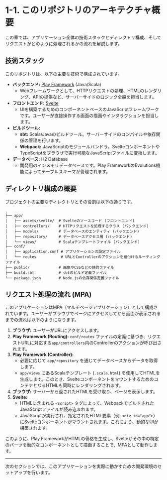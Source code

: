 # 1-1. このリポジトリのアーキテクチャ概要

この章では、アプリケーション全体の技術スタックとディレクトリ構成、そしてリクエストがどのように処理されるかの流れを解説します。

## 技術スタック

このリポジトリは、以下の主要な技術で構成されています。

- **バックエンド:** [Play Framework](https://www.playframework.com/) (Java/Scala)
  - Webフレームワークとして、HTTPリクエストの処理、HTMLのレンダリング、APIの提供など、サーバーサイドのロジック全般を担当します。
- **フロントエンド:** [Svelte](https://svelte.dev/)
  - UIを構築するためのコンポーネントベースのJavaScriptフレームワークです。ユーザーが直接操作する画面の描画やインタラクションを担当します。
- **ビルドツール:**
  - **sbt:** Scala/Javaのビルドツール。サーバーサイドのコンパイルや依存関係の管理を行います。
  - **Webpack:** JavaScriptのモジュールバンドラ。SvelteコンポーネントやTypeScriptをブラウザで実行可能なJavaScriptファイルに変換します。
- **データベース:** H2 Database
  - 開発用のインメモリデータベースです。Play FrameworkのEvolutions機能によってテーブルスキーマが管理されます。

## ディレクトリ構成の概要

プロジェクトの主要なディレクトリとその役割は以下の通りです。

```
.
├── app/
│   ├── assets/svelte/  # Svelteのソースコード (フロントエンド)
│   ├── controllers/    # HTTPリクエストを処理するクラス (バックエンド)
│   ├── models/         # データベースのエンティティ (バックエンド)
│   ├── repository/     # データベースアクセス層 (バックエンド)
│   └── views/          # Scalaテンプレートファイル (バックエンド)
├── conf/
│   ├── application.conf # アプリケーションの設定ファイル
│   └── routes           # URLとControllerのアクションを紐付けるルーティングファイル
├── public/             # 画像やCSSなどの静的ファイル
├── build.sbt           # sbtのビルド定義ファイル
└── package.json        # Node.jsの依存関係定義ファイル
```

## リクエスト処理の流れ (MPA)

このアプリケーションはMPA（マルチページアプリケーション）として構成されています。ユーザーがブラウザでページにアクセスしてから画面が表示されるまでの流れは以下のようになります。

1.  **ブラウザ:** ユーザーがURLにアクセスします。
2.  **Play Framework (Routing):** `conf/routes` ファイルの定義に基づき、リクエストURLに対応する`app/controllers`内のControllerのアクションが呼び出されます。
3.  **Play Framework (Controller):**
    - 必要に応じて `app/repository` を通じてデータベースからデータを取得します。
    - `app/views` にあるScalaテンプレート (`.scala.html`) を使用してHTMLを生成します。このとき、SvelteコンポーネントをマウントするためのコンテナとなるHTMLも同時にレンダリングされます。
4.  **ブラウザ:** サーバーから返されたHTMLを受け取り、ページを表示します。
5.  **Svelte:**
    - HTMLに含まれる `<script>` タグによって、WebpackでビルドされたJavaScriptファイルが読み込まれます。
    - JavaScriptが実行され、指定されたHTML要素（例: `<div id="app">`）にSvelteコンポーネントがマウントされます。これにより、動的なUIが構築されます。

このように、Play FrameworkがHTMLの骨格を生成し、Svelteがその中の特定のパーツを動的なコンポーネントとして描画することで、MPAとして動作します。

---

次のセクションでは、このアプリケーションを実際に動かすための開発環境のセットアップを行います。
